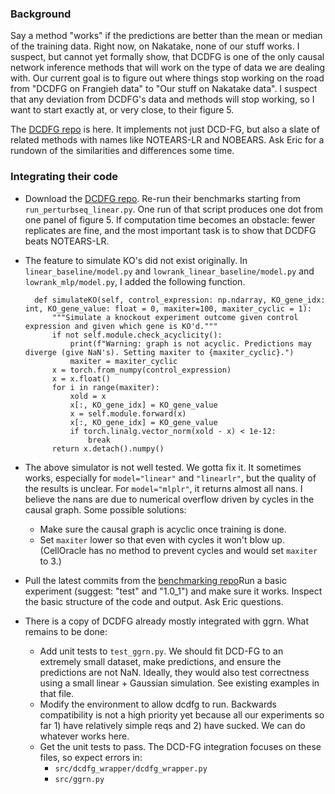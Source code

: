 ### Background

Say a method "works" if the predictions are better than the mean or median of the training data. Right now, on Nakatake, none of our stuff works. I suspect, but cannot yet formally show, that DCDFG is one of the only causal network inference methods that will work on the type of data we are dealing with. Our current goal is to figure out where things stop working on the road from "DCDFG on Frangieh data" to "Our stuff on Nakatake data". I suspect that any deviation from DCDFG's data and methods will stop working, so I want to start exactly at, or very close, to their figure 5. 

The [DCDFG repo](https://github.com/Genentech/dcdfg) is here. It implements not just DCD-FG, but also a slate of related methods with names like NOTEARS-LR and NOBEARS. Ask Eric for a rundown of the similarities and differences some time. 

### Integrating their code 

- Download the [DCDFG repo](https://github.com/Genentech/dcdfg). Re-run their benchmarks starting from `run_perturbseq_linear.py`. One run of that script produces one dot from one panel of figure 5. If computation time becomes an obstacle: fewer replicates are fine, and the most important task is to show that DCDFG beats NOTEARS-LR.
- The feature to simulate KO's did not exist originally. In `linear_baseline/model.py` and `lowrank_linear_baseline/model.py` and `lowrank_mlp/model.py`, I added the following function.  

        def simulateKO(self, control_expression: np.ndarray, KO_gene_idx: int, KO_gene_value: float = 0, maxiter=100, maxiter_cyclic = 1):
            """Simulate a knockout experiment outcome given control expression and given which gene is KO'd."""
            if not self.module.check_acyclicity():
                print(f"Warning: graph is not acyclic. Predictions may diverge (give NaN's). Setting maxiter to {maxiter_cyclic}.")
                maxiter = maxiter_cyclic
            x = torch.from_numpy(control_expression)
            x = x.float()
            for i in range(maxiter):
                xold = x
                x[:, KO_gene_idx] = KO_gene_value
                x = self.module.forward(x)
                x[:, KO_gene_idx] = KO_gene_value
                if torch.linalg.vector_norm(xold - x) < 1e-12:
                    break
            return x.detach().numpy()

- The above simulator is not well tested. We gotta fix it. It sometimes works, especially for `model="linear"` and `"linearlr"`, but the quality of the results is unclear. For `model="mlplr"`, it returns almost all nans. I believe the nans are due to numerical overflow driven by cycles in the causal graph. Some possible solutions:
    - Make sure the causal graph is acyclic once training is done.
    - Set `maxiter` lower so that even with cycles it won't blow up. (CellOracle has no method to prevent cycles and would set `maxiter` to 3.)
- Pull the latest commits from the [benchmarking repo](https://github.com/ekernf01/perturbation_benchmarking)Run a basic experiment (suggest: "test" and "1.0_1") and make sure it works. Inspect the basic structure of the code and output. Ask Eric questions. 
- There is a copy of DCDFG already mostly integrated with ggrn. What remains to be done:
    - Add unit tests to `test_ggrn.py`. We should fit DCD-FG to an extremely small dataset, make predictions, and ensure the predictions are not NaN. Ideally, they would also test correctness using a small linear + Gaussian simulation. See existing examples in that file.
    - Modify the environment to allow dcdfg to run. Backwards compatibility is not a high priority yet because all our experiments so far 1) have relatively simple reqs and 2) have sucked. We can do whatever works here.
    - Get the unit tests to pass. The DCD-FG integration focuses on these files, so expect errors in:
        - `src/dcdfg_wrapper/dcdfg_wrapper.py`
        - `src/ggrn.py`

